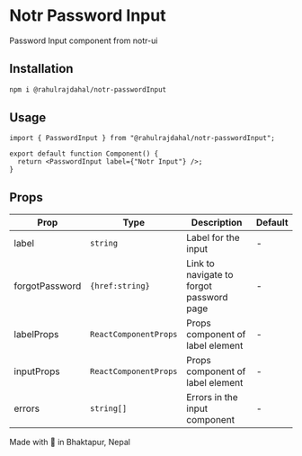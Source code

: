 # Notr Password Input

Password Input component from notr-ui

## Installation

```bash
npm i @rahulrajdahal/notr-passwordInput
```

## Usage

```tsx
import { PasswordInput } from "@rahulrajdahal/notr-passwordInput";

export default function Component() {
  return <PasswordInput label={"Notr Input"} />;
}
```

## Props

| Prop           | Type                  | Description                              | Default |
| -------------- | --------------------- | ---------------------------------------- | ------- |
| label          | `string`              | Label for the input                      | -       |
| forgotPassword | `{href:string}`       | Link to navigate to forgot password page | -       |
| labelProps     | `ReactComponentProps` | Props component of label element         | -       |
| inputProps     | `ReactComponentProps` | Props component of label element         | -       |
| errors         | `string[]`            | Errors in the input component            | -       |

Made with 💝 in Bhaktapur, Nepal
